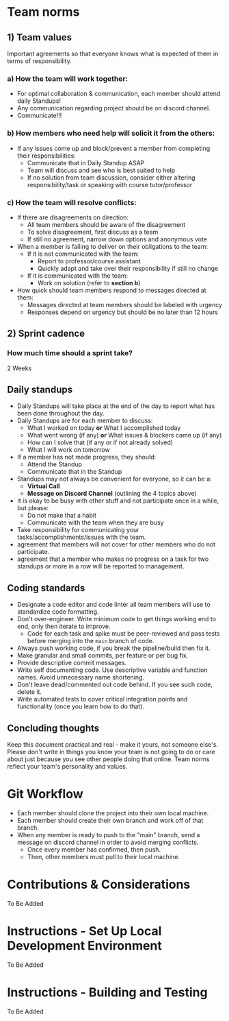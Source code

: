 # Team norms

## 1) Team values

Important agreements so that everyone knows what is expected of them in terms of responsibility.

### a) How the team will work together:
                    
- For optimal collaboration & communication, each member should attend daily Standups!
- Any communication regarding project should be on discord channel.
- Communicate!!!

### b) How members who need help will solicit it from the others:

- If any issues come up and block/prevent a member from completing their responsibilities:
    - Communicate that in Daily Standup ASAP
    - Team will discuss and see who is best suited to help
    - If no solution from team discussion, consider either altering responsibility/task or speaking with course tutor/professor

### c) How the team will resolve conflicts:
  
- If there are disagreements on direction:
    - All team members should be aware of the disagreement
    - To solve disagreement, first discuss as a team
    - If still no agreement, narrow down options and anonymous vote
- When a member is failing to deliver on their obligations to the team:
    - If it is not communicated with the team:
        - Report to professor/course assistant
        - Quickly adapt and take over their responsibility if still no change
    - If it is communicated with the team:
        - Work on solution (refer to **section b**)
- How quick should team members respond to messages directed at them:
    - Messages directed at team members should be labeled with urgency
    - Responses depend on urgency but should be no later than 12 hours

## 2) Sprint cadence

### How much time should a sprint take?

2 Weeks

## Daily standups

- Daily Standups will take place at the end of the day to report what has been done throughout the day.
- Daily Standups are for each member to discuss:
    - What I worked on today **or** What I accomplished today
    - What went wrong (if any) **or** What issues & blockers came up (if any)
    - How can I solve that (if any or if not already solved)
    - What I will work on tomorrow
- If a member has not made progress, they should:
    - Attend the Standup 
    - Communicate that in the Standup
- Standups may not always be convenient for everyone, so it can be a:
    - **Virtual Call**
    - **Message on Discord Channel** (outlining the 4 topics above)
- It is okay to be busy with other stuff and not participate once in a while, but please:
    - Do not make that a habit
    - Communicate with the team when they are busy
- Take responsibility for communicating your tasks/accomplishments/issues with the team. 
- agreement that members will not cover for other members who do not participate.
- agreement that a member who makes no progress on a task for two standups or more in a row will be reported to management.

## Coding standards

- Designate a code editor and code linter all team members will use to standardize code formatting.
- Don't over-engineer. Write minimum code to get things working end to end, only then iterate to improve.
  - Code for each task and spike must be peer-reviewed and pass tests before merging into the `main` branch of code.
- Always push working code, if you break the pipeline/build then fix it.
- Make granular and small commits, per feature or per bug fix.
- Provide descriptive commit messages.
- Write self documenting code. Use descriptive variable and function names. Avoid unnecessary name shortening.
- Don't leave dead/commented out code behind. If you see such code, delete it.
- Write automated tests to cover critical integration points and functionality (once you learn how to do that).

## Concluding thoughts

Keep this document practical and real - make it yours, not someone else's. Please don't write in things you know your team is not going to do or care about just because you see other people doing that online. Team norms reflect your team's personality and values.

# Git Workflow

- Each member should clone the project into their own local machine.
- Each member should create their own branch and work off of that branch.
- When any member is ready to push to the "main" branch, send a message on discord channel in order to avoid merging conflicts.
    - Once every member has confirmed, then push.
    - Then, other members must pull to their local machine.

# Contributions & Considerations

To Be Added

# Instructions - Set Up Local Development Environment

To Be Added

# Instructions - Building and Testing

To Be Added
